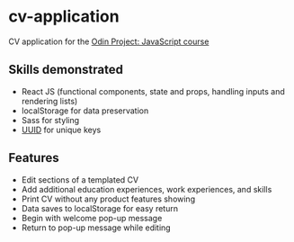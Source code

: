 # cv-application
CV application for the <a href="https://www.theodinproject.com/lessons/node-path-javascript-cv-application">Odin Project: JavaScript course</a>

## Skills demonstrated
- React JS (functional components, state and props, handling inputs and rendering lists)
- localStorage for data preservation
- Sass for styling
- <a href="https://www.npmjs.com/package/uuid">UUID</a> for unique keys

## Features
- Edit sections of a templated CV
- Add additional education experiences, work experiences, and skills
- Print CV without any product features showing
- Data saves to localStorage for easy return
- Begin with welcome pop-up message
- Return to pop-up message while editing